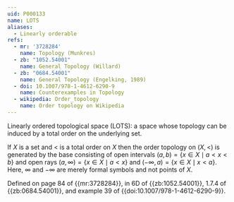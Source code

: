 ```yaml
---
uid: P000133
name: LOTS
aliases:
  - Linearly orderable
refs:
  - mr: '3728284'
    name: Topology (Munkres)
  - zb: "1052.54001"
    name: General Topology (Willard)
  - zb: "0684.54001"
    name: General Topology (Engelking, 1989)
  - doi: 10.1007/978-1-4612-6290-9
    name: Counterexamples in Topology
  - wikipedia: Order_topology
    name: Order topology on Wikipedia
---
```


Linearly ordered topological space (LOTS): a space whose topology can be induced by a total order on the underlying set.

If $X$ is a set and $<$ is a total order on $X$ then the order topology on $(X,<)$ is generated by the base consisting of open intervals $(a,b) = \{x\in X\mid a < x < b\}$ and open rays $(a,\infty) = \{x\in X \mid a < x\}$ and $(-\infty, a) = \{x\in X\mid x < a\}$. Here, $\infty$ and $-\infty$ are merely formal symbols and not points of $X$.

Defined on page 84 of {{mr:3728284}}, in 6D of {{zb:1052.54001}}, 1.7.4 of {{zb:0684.54001}}, and example 39 of {{doi:10.1007/978-1-4612-6290-9}}.
